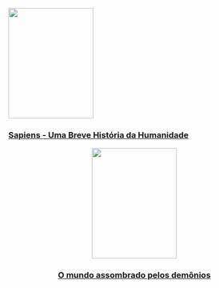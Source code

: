 
<p>
  <a href="https://www.amazon.com.br/Sapiens-Uma-Breve-Hist%C3%B3ria-Humanidade/dp/8525432180/ref=sr_1_5?__mk_pt_BR=%C3%85M%C3%85%C5%BD%C3%95%C3%91&dchild=1&keywords=sapies&qid=1615512217&sr=8-5" title="Sapiens">
    <img src="https://images-na.ssl-images-amazon.com/images/I/51fuvXO6wvL._SX346_BO1,204,203,200_.jpg" height="221" width="170" />
    <h3> Sapiens - Uma Breve História da Humanidade </h3>
  </a>
</p>



<p>
  <center>
  <a href="https://www.amazon.com.br/mundo-assombrado-pelos-dem%C3%B4nios/dp/853590834X/ref=sr_1_1?__mk_pt_BR=%C3%85M%C3%85%C5%BD%C3%95%C3%91&crid=SA2T7XJIQD2K&dchild=1&keywords=carl+sagan&qid=1615512934&sprefix=carl+sa%2Caps%2C283&sr=8-1" title="O mundo assombrado pelos demônios">
    <img src="https://images-na.ssl-images-amazon.com/images/I/51KR6ez4eFL._SX345_BO1,204,203,200_.jpg" height="221" width="170" />
    <h3> O mundo assombrado pelos demônios </h3>
  </a>
    </center>
</p>

